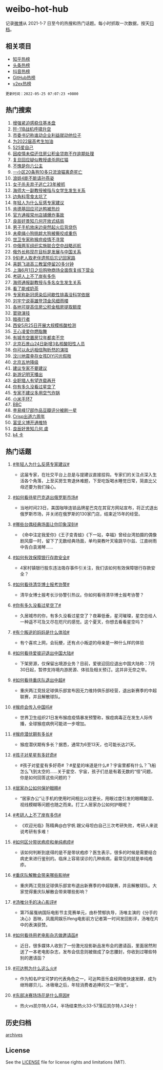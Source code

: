 # weibo-hot-hub

记录[微博](https://www.weibo.com)从 2021-1-7 日至今的热搜和热门话题。每小时抓取一次数据，按天[归档](archives)。

## 相关项目

- [知乎热榜](https://github.com/lonnyzhang423/zhihu-hot-hub)
- [头条热榜](https://github.com/lonnyzhang423/toutiao-hot-hub)
- [抖音热榜](https://github.com/lonnyzhang423/douyin-hot-hub)
- [GitHub热榜](https://github.com/lonnyzhang423/github-hot-hub)
- [v2ex热榜](https://github.com/lonnyzhang423/v2ex-hot-hub)


`更新时间：2022-05-25 07:07:23 +0800`

## 热门搜索

1. [增强紧迫感稳住基本盘](https://m.weibo.cn/search?containerid=100103type%3D1%26t%3D10%26q%3D%23%E5%A2%9E%E5%BC%BA%E7%B4%A7%E8%BF%AB%E6%84%9F%E7%A8%B3%E4%BD%8F%E5%9F%BA%E6%9C%AC%E7%9B%98%23&stream_entry_id=51&isnewpage=1&extparam=seat%3D1%26dgr%3D0%26pos%3D0%26c_type%3D51%26filter_type%3Drealtimehot%26cate%3D10103%26display_time%3D1653433641%26pre_seqid%3D16534336419389454452383&luicode=10000011&lfid=106003type%253D25%2526t%253D3%2526disable_hot%253D1%2526filter_type%253Drealtimehot)
1. [歼-11B战机呼啸升空](https://m.weibo.cn/search?containerid=100103type%3D1%26t%3D10%26q%3D%23%E6%AD%BC-11B%E6%88%98%E6%9C%BA%E5%91%BC%E5%95%B8%E5%8D%87%E7%A9%BA%23&stream_entry_id=31&isnewpage=1&extparam=seat%3D1%26dgr%3D0%26realpos%3D1%26c_type%3D31%26lcate%3D5001%26cate%3D0%26pos%3D0%26filter_type%3Drealtimehot%26flag%3D0%26display_time%3D1653433641%26pre_seqid%3D16534336419389454452383&luicode=10000011&lfid=106003type%253D25%2526t%253D3%2526disable_hot%253D1%2526filter_type%253Drealtimehot)
1. [市委书记称谁动企业利益就动他位子](https://m.weibo.cn/search?containerid=100103type%3D1%26t%3D10%26q%3D%23%E5%B8%82%E5%A7%94%E4%B9%A6%E8%AE%B0%E7%A7%B0%E8%B0%81%E5%8A%A8%E4%BC%81%E4%B8%9A%E5%88%A9%E7%9B%8A%E5%B0%B1%E5%8A%A8%E4%BB%96%E4%BD%8D%E5%AD%90%23&stream_entry_id=31&isnewpage=1&extparam=seat%3D1%26dgr%3D0%26realpos%3D2%26c_type%3D31%26lcate%3D5001%26cate%3D0%26pos%3D1%26filter_type%3Drealtimehot%26flag%3D0%26display_time%3D1653433641%26pre_seqid%3D16534336419389454452383&luicode=10000011&lfid=106003type%253D25%2526t%253D3%2526disable_hot%253D1%2526filter_type%253Drealtimehot)
1. [为2022届高考生加油](https://m.weibo.cn/search?containerid=100103type%3D1%26t%3D10%26q%3D%23%E4%B8%BA2022%E5%B1%8A%E9%AB%98%E8%80%83%E7%94%9F%E5%8A%A0%E6%B2%B9%23&stream_entry_id=31&isnewpage=1&extparam=seat%3D1%26dgr%3D0%26realpos%3D3%26c_type%3D31%26lcate%3D5001%26cate%3D0%26pos%3D2%26filter_type%3Drealtimehot%26flag%3D0%26display_time%3D1653433641%26pre_seqid%3D16534336419389454452383&luicode=10000011&lfid=106003type%253D25%2526t%253D3%2526disable_hot%253D1%2526filter_type%253Drealtimehot)
1. [525爱自己](https://m.weibo.cn/search?containerid=100103type%3D1%26t%3D10%26q%3D%23525%E7%88%B1%E8%87%AA%E5%B7%B1%23&stream_entry_id=31&isnewpage=1&extparam=seat%3D1%26adid%3D155344%26dgr%3D0%26c_type%3D31%26lcate%3D5001%26cate%3D0%26pos%3D3%26filter_type%3Drealtimehot%26topic_ad%3D1%26display_time%3D1653433641%26pre_seqid%3D16534336419389454452383&luicode=10000011&lfid=106003type%253D25%2526t%253D3%2526disable_hot%253D1%2526filter_type%253Drealtimehot)
1. [因疫情未偿还住房公积金贷款不作逾期处理](https://m.weibo.cn/search?containerid=100103type%3D1%26t%3D10%26q%3D%23%E5%9B%A0%E7%96%AB%E6%83%85%E6%9C%AA%E5%81%BF%E8%BF%98%E4%BD%8F%E6%88%BF%E5%85%AC%E7%A7%AF%E9%87%91%E8%B4%B7%E6%AC%BE%E4%B8%8D%E4%BD%9C%E9%80%BE%E6%9C%9F%E5%A4%84%E7%90%86%23&stream_entry_id=31&isnewpage=1&extparam=seat%3D1%26dgr%3D0%26realpos%3D4%26c_type%3D31%26lcate%3D5001%26cate%3D0%26pos%3D4%26filter_type%3Drealtimehot%26flag%3D0%26display_time%3D1653433641%26pre_seqid%3D16534336419389454452383&luicode=10000011&lfid=106003type%253D25%2526t%253D3%2526disable_hot%253D1%2526filter_type%253Drealtimehot)
1. [复旦回应疑似教授虐杀网红猫](https://m.weibo.cn/search?containerid=100103type%3D1%26t%3D10%26q%3D%23%E5%A4%8D%E6%97%A6%E5%9B%9E%E5%BA%94%E7%96%91%E4%BC%BC%E6%95%99%E6%8E%88%E8%99%90%E6%9D%80%E7%BD%91%E7%BA%A2%E7%8C%AB%23&stream_entry_id=31&isnewpage=1&extparam=seat%3D1%26dgr%3D0%26realpos%3D5%26c_type%3D31%26lcate%3D5001%26cate%3D0%26pos%3D5%26filter_type%3Drealtimehot%26flag%3D0%26display_time%3D1653433641%26pre_seqid%3D16534336419389454452383&luicode=10000011&lfid=106003type%253D25%2526t%253D3%2526disable_hot%253D1%2526filter_type%253Drealtimehot)
1. [不愧是你六公主](https://m.weibo.cn/search?containerid=100103type%3D1%26t%3D10%26q%3D%23%E4%B8%8D%E6%84%A7%E6%98%AF%E4%BD%A0%E5%85%AD%E5%85%AC%E4%B8%BB%23&stream_entry_id=31&isnewpage=1&extparam=seat%3D1%26dgr%3D0%26realpos%3D6%26c_type%3D31%26lcate%3D5001%26cate%3D0%26pos%3D6%26filter_type%3Drealtimehot%26flag%3D0%26display_time%3D1653433641%26pre_seqid%3D16534336419389454452383&luicode=10000011&lfid=106003type%253D25%2526t%253D3%2526disable_hot%253D1%2526filter_type%253Drealtimehot)
1. [一小区20条狗10多只流浪猫离奇死亡](https://m.weibo.cn/search?containerid=100103type%3D1%26t%3D10%26q%3D%23%E4%B8%80%E5%B0%8F%E5%8C%BA20%E6%9D%A1%E7%8B%9710%E5%A4%9A%E5%8F%AA%E6%B5%81%E6%B5%AA%E7%8C%AB%E7%A6%BB%E5%A5%87%E6%AD%BB%E4%BA%A1%23&stream_entry_id=31&isnewpage=1&extparam=seat%3D1%26dgr%3D0%26realpos%3D7%26c_type%3D31%26lcate%3D5001%26cate%3D0%26pos%3D7%26filter_type%3Drealtimehot%26flag%3D0%26display_time%3D1653433641%26pre_seqid%3D16534336419389454452383&luicode=10000011&lfid=106003type%253D25%2526t%253D3%2526disable_hot%253D1%2526filter_type%253Drealtimehot)
1. [浪姐4能不能请孙燕姿](https://m.weibo.cn/search?containerid=100103type%3D1%26t%3D10%26q%3D%23%E6%B5%AA%E5%A7%904%E8%83%BD%E4%B8%8D%E8%83%BD%E8%AF%B7%E5%AD%99%E7%87%95%E5%A7%BF%23&stream_entry_id=31&isnewpage=1&extparam=seat%3D1%26dgr%3D0%26realpos%3D8%26c_type%3D31%26lcate%3D5001%26cate%3D0%26pos%3D8%26filter_type%3Drealtimehot%26flag%3D0%26display_time%3D1653433641%26pre_seqid%3D16534336419389454452383&luicode=10000011&lfid=106003type%253D25%2526t%253D3%2526disable_hot%253D1%2526filter_type%253Drealtimehot)
1. [女子杀夫弃子逃亡23年被抓](https://m.weibo.cn/search?containerid=100103type%3D1%26t%3D10%26q%3D%23%E5%A5%B3%E5%AD%90%E6%9D%80%E5%A4%AB%E5%BC%83%E5%AD%90%E9%80%83%E4%BA%A123%E5%B9%B4%E8%A2%AB%E6%8A%93%23&stream_entry_id=31&isnewpage=1&extparam=seat%3D1%26dgr%3D0%26realpos%3D9%26c_type%3D31%26lcate%3D5001%26cate%3D0%26pos%3D9%26filter_type%3Drealtimehot%26flag%3D0%26display_time%3D1653433641%26pre_seqid%3D16534336419389454452383&luicode=10000011&lfid=106003type%253D25%2526t%253D3%2526disable_hot%253D1%2526filter_type%253Drealtimehot)
1. [海师大一副教授被指与女学生发生关系](https://m.weibo.cn/search?containerid=100103type%3D1%26t%3D10%26q%3D%23%E6%B5%B7%E5%B8%88%E5%A4%A7%E4%B8%80%E5%89%AF%E6%95%99%E6%8E%88%E8%A2%AB%E6%8C%87%E4%B8%8E%E5%A5%B3%E5%AD%A6%E7%94%9F%E5%8F%91%E7%94%9F%E5%85%B3%E7%B3%BB%23&stream_entry_id=31&isnewpage=1&extparam=seat%3D1%26dgr%3D0%26realpos%3D10%26c_type%3D31%26lcate%3D5001%26cate%3D0%26pos%3D10%26filter_type%3Drealtimehot%26flag%3D0%26display_time%3D1653433641%26pre_seqid%3D16534336419389454452383&luicode=10000011&lfid=106003type%253D25%2526t%253D3%2526disable_hot%253D1%2526filter_type%253Drealtimehot)
1. [边角料零食太坑了](https://m.weibo.cn/search?containerid=100103type%3D1%26t%3D10%26q%3D%23%E8%BE%B9%E8%A7%92%E6%96%99%E9%9B%B6%E9%A3%9F%E5%A4%AA%E5%9D%91%E4%BA%86%23&stream_entry_id=31&isnewpage=1&extparam=seat%3D1%26dgr%3D0%26realpos%3D11%26c_type%3D31%26lcate%3D5001%26cate%3D0%26pos%3D11%26filter_type%3Drealtimehot%26flag%3D0%26display_time%3D1653433641%26pre_seqid%3D16534336419389454452383&luicode=10000011&lfid=106003type%253D25%2526t%253D3%2526disable_hot%253D1%2526filter_type%253Drealtimehot)
1. [年轻人为什么反感专家建议](https://m.weibo.cn/search?containerid=100103type%3D1%26t%3D10%26q%3D%23%E5%B9%B4%E8%BD%BB%E4%BA%BA%E4%B8%BA%E4%BB%80%E4%B9%88%E5%8F%8D%E6%84%9F%E4%B8%93%E5%AE%B6%E5%BB%BA%E8%AE%AE%23&stream_entry_id=31&isnewpage=1&extparam=seat%3D1%26dgr%3D0%26realpos%3D12%26c_type%3D31%26lcate%3D5001%26cate%3D0%26pos%3D12%26filter_type%3Drealtimehot%26flag%3D0%26display_time%3D1653433641%26pre_seqid%3D16534336419389454452383&luicode=10000011&lfid=106003type%253D25%2526t%253D3%2526disable_hot%253D1%2526filter_type%253Drealtimehot)
1. [肯德基回应可达鸭被热炒](https://m.weibo.cn/search?containerid=100103type%3D1%26t%3D10%26q%3D%23%E8%82%AF%E5%BE%B7%E5%9F%BA%E5%9B%9E%E5%BA%94%E5%8F%AF%E8%BE%BE%E9%B8%AD%E8%A2%AB%E7%83%AD%E7%82%92%23&stream_entry_id=31&isnewpage=1&extparam=seat%3D1%26dgr%3D0%26realpos%3D13%26c_type%3D31%26lcate%3D5001%26cate%3D0%26pos%3D13%26filter_type%3Drealtimehot%26flag%3D0%26display_time%3D1653433641%26pre_seqid%3D16534336419389454452383&luicode=10000011&lfid=106003type%253D25%2526t%253D3%2526disable_hot%253D1%2526filter_type%253Drealtimehot)
1. [官方通报常州店铺爆炸事故](https://m.weibo.cn/search?containerid=100103type%3D1%26t%3D10%26q%3D%23%E5%AE%98%E6%96%B9%E9%80%9A%E6%8A%A5%E5%B8%B8%E5%B7%9E%E5%BA%97%E9%93%BA%E7%88%86%E7%82%B8%E4%BA%8B%E6%95%85%23&stream_entry_id=31&isnewpage=1&extparam=seat%3D1%26dgr%3D0%26realpos%3D14%26c_type%3D31%26lcate%3D5001%26cate%3D0%26pos%3D14%26filter_type%3Drealtimehot%26flag%3D0%26display_time%3D1653433641%26pre_seqid%3D16534336419389454452383&luicode=10000011&lfid=106003type%253D25%2526t%253D3%2526disable_hot%253D1%2526filter_type%253Drealtimehot)
1. [良辰好景知几何开放式结局](https://m.weibo.cn/search?containerid=100103type%3D1%26t%3D10%26q%3D%23%E8%89%AF%E8%BE%B0%E5%A5%BD%E6%99%AF%E7%9F%A5%E5%87%A0%E4%BD%95%E5%BC%80%E6%94%BE%E5%BC%8F%E7%BB%93%E5%B1%80%23&stream_entry_id=31&isnewpage=1&extparam=seat%3D1%26dgr%3D0%26realpos%3D15%26c_type%3D31%26lcate%3D5001%26cate%3D0%26pos%3D15%26filter_type%3Drealtimehot%26flag%3D0%26display_time%3D1653433641%26pre_seqid%3D16534336419389454452383&luicode=10000011&lfid=106003type%253D25%2526t%253D3%2526disable_hot%253D1%2526filter_type%253Drealtimehot)
1. [男子手机放床边突然起火后背烧伤](https://m.weibo.cn/search?containerid=100103type%3D1%26t%3D10%26q%3D%23%E7%94%B7%E5%AD%90%E6%89%8B%E6%9C%BA%E6%94%BE%E5%BA%8A%E8%BE%B9%E7%AA%81%E7%84%B6%E8%B5%B7%E7%81%AB%E5%90%8E%E8%83%8C%E7%83%A7%E4%BC%A4%23&stream_entry_id=31&isnewpage=1&extparam=seat%3D1%26dgr%3D0%26realpos%3D16%26c_type%3D31%26lcate%3D5001%26cate%3D0%26pos%3D16%26filter_type%3Drealtimehot%26flag%3D0%26display_time%3D1653433641%26pre_seqid%3D16534336419389454452383&luicode=10000011&lfid=106003type%253D25%2526t%253D3%2526disable_hot%253D1%2526filter_type%253Drealtimehot)
1. [未牵绳小狗挑衅大狗被撕咬成重伤](https://m.weibo.cn/search?containerid=100103type%3D1%26t%3D10%26q%3D%23%E6%9C%AA%E7%89%B5%E7%BB%B3%E5%B0%8F%E7%8B%97%E6%8C%91%E8%A1%85%E5%A4%A7%E7%8B%97%E8%A2%AB%E6%92%95%E5%92%AC%E6%88%90%E9%87%8D%E4%BC%A4%23&stream_entry_id=31&isnewpage=1&extparam=seat%3D1%26dgr%3D0%26realpos%3D17%26c_type%3D31%26lcate%3D5001%26cate%3D0%26pos%3D17%26filter_type%3Drealtimehot%26flag%3D0%26display_time%3D1653433641%26pre_seqid%3D16534336419389454452383&luicode=10000011&lfid=106003type%253D25%2526t%253D3%2526disable_hot%253D1%2526filter_type%253Drealtimehot)
1. [世卫专家称猴痘疫情不寻常](https://m.weibo.cn/search?containerid=100103type%3D1%26t%3D10%26q%3D%23%E4%B8%96%E5%8D%AB%E4%B8%93%E5%AE%B6%E7%A7%B0%E7%8C%B4%E7%97%98%E7%96%AB%E6%83%85%E4%B8%8D%E5%AF%BB%E5%B8%B8%23&stream_entry_id=31&isnewpage=1&extparam=seat%3D1%26dgr%3D0%26realpos%3D18%26c_type%3D31%26lcate%3D5001%26cate%3D0%26pos%3D18%26filter_type%3Drealtimehot%26flag%3D0%26display_time%3D1653433641%26pre_seqid%3D16534336419389454452383&luicode=10000011&lfid=106003type%253D25%2526t%253D3%2526disable_hot%253D1%2526filter_type%253Drealtimehot)
1. [中俄两军组织实施联合空中战略巡航](https://m.weibo.cn/search?containerid=100103type%3D1%26t%3D10%26q%3D%23%E4%B8%AD%E4%BF%84%E4%B8%A4%E5%86%9B%E7%BB%84%E7%BB%87%E5%AE%9E%E6%96%BD%E8%81%94%E5%90%88%E7%A9%BA%E4%B8%AD%E6%88%98%E7%95%A5%E5%B7%A1%E8%88%AA%23&stream_entry_id=31&isnewpage=1&extparam=seat%3D1%26dgr%3D0%26realpos%3D19%26c_type%3D31%26lcate%3D5001%26cate%3D0%26pos%3D19%26filter_type%3Drealtimehot%26flag%3D0%26display_time%3D1653433641%26pre_seqid%3D16534336419389454452383&luicode=10000011&lfid=106003type%253D25%2526t%253D3%2526disable_hot%253D1%2526filter_type%253Drealtimehot)
1. [俄外长称现在目标是发展与中国关系](https://m.weibo.cn/search?containerid=100103type%3D1%26t%3D10%26q%3D%23%E4%BF%84%E5%A4%96%E9%95%BF%E7%A7%B0%E7%8E%B0%E5%9C%A8%E7%9B%AE%E6%A0%87%E6%98%AF%E5%8F%91%E5%B1%95%E4%B8%8E%E4%B8%AD%E5%9B%BD%E5%85%B3%E7%B3%BB%23&stream_entry_id=31&isnewpage=1&extparam=seat%3D1%26dgr%3D0%26realpos%3D20%26c_type%3D31%26lcate%3D5001%26cate%3D0%26pos%3D20%26filter_type%3Drealtimehot%26flag%3D0%26display_time%3D1653433641%26pre_seqid%3D16534336419389454452383&luicode=10000011&lfid=106003type%253D25%2526t%253D3%2526disable_hot%253D1%2526filter_type%253Drealtimehot)
1. [9旬老人取老伴遗照后忘记回家路](https://m.weibo.cn/search?containerid=100103type%3D1%26t%3D10%26q%3D%239%E6%97%AC%E8%80%81%E4%BA%BA%E5%8F%96%E8%80%81%E4%BC%B4%E9%81%97%E7%85%A7%E5%90%8E%E5%BF%98%E8%AE%B0%E5%9B%9E%E5%AE%B6%E8%B7%AF%23&stream_entry_id=31&isnewpage=1&extparam=seat%3D1%26dgr%3D0%26realpos%3D21%26c_type%3D31%26lcate%3D5001%26cate%3D0%26pos%3D21%26filter_type%3Drealtimehot%26flag%3D0%26display_time%3D1653433641%26pre_seqid%3D16534336419389454452383&luicode=10000011&lfid=106003type%253D25%2526t%253D3%2526disable_hot%253D1%2526filter_type%253Drealtimehot)
1. [喜鹊飞进高三教室停留20多分钟](https://m.weibo.cn/search?containerid=100103type%3D1%26t%3D10%26q%3D%23%E5%96%9C%E9%B9%8A%E9%A3%9E%E8%BF%9B%E9%AB%98%E4%B8%89%E6%95%99%E5%AE%A4%E5%81%9C%E7%95%9920%E5%A4%9A%E5%88%86%E9%92%9F%23&stream_entry_id=31&isnewpage=1&extparam=seat%3D1%26dgr%3D0%26realpos%3D22%26c_type%3D31%26lcate%3D5001%26cate%3D0%26pos%3D22%26filter_type%3Drealtimehot%26flag%3D0%26display_time%3D1653433641%26pre_seqid%3D16534336419389454452383&luicode=10000011&lfid=106003type%253D25%2526t%253D3%2526disable_hot%253D1%2526filter_type%253Drealtimehot)
1. [上海6月1日之后购物商场全面恢复线下营业](https://m.weibo.cn/search?containerid=100103type%3D1%26t%3D10%26q%3D%23%E4%B8%8A%E6%B5%B76%E6%9C%881%E6%97%A5%E4%B9%8B%E5%90%8E%E8%B4%AD%E7%89%A9%E5%95%86%E5%9C%BA%E5%85%A8%E9%9D%A2%E6%81%A2%E5%A4%8D%E7%BA%BF%E4%B8%8B%E8%90%A5%E4%B8%9A%23&stream_entry_id=31&isnewpage=1&extparam=seat%3D1%26dgr%3D0%26realpos%3D23%26c_type%3D31%26lcate%3D5001%26cate%3D0%26pos%3D23%26filter_type%3Drealtimehot%26flag%3D0%26display_time%3D1653433641%26pre_seqid%3D16534336419389454452383&luicode=10000011&lfid=106003type%253D25%2526t%253D3%2526disable_hot%253D1%2526filter_type%253Drealtimehot)
1. [考研人上不了岸有多伤](https://m.weibo.cn/search?containerid=100103type%3D1%26t%3D10%26q%3D%23%E8%80%83%E7%A0%94%E4%BA%BA%E4%B8%8A%E4%B8%8D%E4%BA%86%E5%B2%B8%E6%9C%89%E5%A4%9A%E4%BC%A4%23&stream_entry_id=31&isnewpage=1&extparam=seat%3D1%26dgr%3D0%26realpos%3D24%26c_type%3D31%26lcate%3D5001%26cate%3D0%26pos%3D24%26filter_type%3Drealtimehot%26flag%3D0%26display_time%3D1653433641%26pre_seqid%3D16534336419389454452383&luicode=10000011&lfid=106003type%253D25%2526t%253D3%2526disable_hot%253D1%2526filter_type%253Drealtimehot)
1. [海师通报副教授与多名女生发生关系](https://m.weibo.cn/search?containerid=100103type%3D1%26t%3D10%26q%3D%23%E6%B5%B7%E5%B8%88%E9%80%9A%E6%8A%A5%E5%89%AF%E6%95%99%E6%8E%88%E4%B8%8E%E5%A4%9A%E5%90%8D%E5%A5%B3%E7%94%9F%E5%8F%91%E7%94%9F%E5%85%B3%E7%B3%BB%23&stream_entry_id=31&isnewpage=1&extparam=seat%3D1%26dgr%3D0%26realpos%3D25%26c_type%3D31%26lcate%3D5001%26cate%3D0%26pos%3D25%26filter_type%3Drealtimehot%26flag%3D0%26display_time%3D1653433641%26pre_seqid%3D16534336419389454452383&luicode=10000011&lfid=106003type%253D25%2526t%253D3%2526disable_hot%253D1%2526filter_type%253Drealtimehot)
1. [看了能戒奶茶](https://m.weibo.cn/search?containerid=100103type%3D1%26t%3D10%26q%3D%23%E7%9C%8B%E4%BA%86%E8%83%BD%E6%88%92%E5%A5%B6%E8%8C%B6%23&stream_entry_id=31&isnewpage=1&extparam=seat%3D1%26dgr%3D0%26realpos%3D26%26c_type%3D31%26lcate%3D5001%26cate%3D0%26pos%3D26%26filter_type%3Drealtimehot%26flag%3D0%26display_time%3D1653433641%26pre_seqid%3D16534336419389454452383&luicode=10000011&lfid=106003type%253D25%2526t%253D3%2526disable_hot%253D1%2526filter_type%253Drealtimehot)
1. [专家称新冠感染后间歇性排毒没科学依据](https://m.weibo.cn/search?containerid=100103type%3D1%26t%3D10%26q%3D%23%E4%B8%93%E5%AE%B6%E7%A7%B0%E6%96%B0%E5%86%A0%E6%84%9F%E6%9F%93%E5%90%8E%E9%97%B4%E6%AD%87%E6%80%A7%E6%8E%92%E6%AF%92%E6%B2%A1%E7%A7%91%E5%AD%A6%E4%BE%9D%E6%8D%AE%23&stream_entry_id=31&isnewpage=1&extparam=seat%3D1%26dgr%3D0%26realpos%3D27%26c_type%3D31%26lcate%3D5001%26cate%3D0%26pos%3D27%26filter_type%3Drealtimehot%26flag%3D0%26display_time%3D1653433641%26pre_seqid%3D16534336419389454452383&luicode=10000011&lfid=106003type%253D25%2526t%253D3%2526disable_hot%253D1%2526filter_type%253Drealtimehot)
1. [刘宇宁说英雄登顶金风细雨楼](https://m.weibo.cn/search?containerid=100103type%3D1%26t%3D10%26q%3D%23%E5%88%98%E5%AE%87%E5%AE%81%E8%AF%B4%E8%8B%B1%E9%9B%84%E7%99%BB%E9%A1%B6%E9%87%91%E9%A3%8E%E7%BB%86%E9%9B%A8%E6%A5%BC%23&stream_entry_id=31&isnewpage=1&extparam=seat%3D1%26dgr%3D0%26realpos%3D28%26c_type%3D31%26lcate%3D5001%26cate%3D0%26pos%3D28%26filter_type%3Drealtimehot%26flag%3D0%26display_time%3D1653433641%26pre_seqid%3D16534336419389454452383&luicode=10000011&lfid=106003type%253D25%2526t%253D3%2526disable_hot%253D1%2526filter_type%253Drealtimehot)
1. [各地可提高住房公积金租房提取额度](https://m.weibo.cn/search?containerid=100103type%3D1%26t%3D10%26q%3D%23%E5%90%84%E5%9C%B0%E5%8F%AF%E6%8F%90%E9%AB%98%E4%BD%8F%E6%88%BF%E5%85%AC%E7%A7%AF%E9%87%91%E7%A7%9F%E6%88%BF%E6%8F%90%E5%8F%96%E9%A2%9D%E5%BA%A6%23&stream_entry_id=31&isnewpage=1&extparam=seat%3D1%26dgr%3D0%26realpos%3D29%26c_type%3D31%26lcate%3D5001%26cate%3D0%26pos%3D29%26filter_type%3Drealtimehot%26flag%3D0%26display_time%3D1653433641%26pre_seqid%3D16534336419389454452383&luicode=10000011&lfid=106003type%253D25%2526t%253D3%2526disable_hot%253D1%2526filter_type%253Drealtimehot)
1. [窦骁演技](https://m.weibo.cn/search?containerid=100103type%3D1%26t%3D10%26q%3D%23%E7%AA%A6%E9%AA%81%E6%BC%94%E6%8A%80%23&stream_entry_id=31&isnewpage=1&extparam=seat%3D1%26dgr%3D0%26realpos%3D30%26c_type%3D31%26lcate%3D5001%26cate%3D0%26pos%3D30%26filter_type%3Drealtimehot%26flag%3D0%26display_time%3D1653433641%26pre_seqid%3D16534336419389454452383&luicode=10000011&lfid=106003type%253D25%2526t%253D3%2526disable_hot%253D1%2526filter_type%253Drealtimehot)
1. [暗夜行者](http://m.weibo.cn/c/wbox?&id=j84w2uenjc&roomid=8323&q=%23%E6%9A%97%E5%A4%9C%E8%A1%8C%E8%80%85%23&extparam=seat%3D1%26dgr%3D0%26realpos%3D31%26c_type%3D31%26lcate%3D5001%26cate%3D0%26pos%3D31%26filter_type%3Drealtimehot%26flag%3D0%26display_time%3D1653433641%26pre_seqid%3D16534336419389454452383&luicode=10000011&lfid=106003type%253D25%2526t%253D3%2526disable_hot%253D1%2526filter_type%253Drealtimehot)
1. [西安5月25日开展大规模核酸检测](https://m.weibo.cn/search?containerid=100103type%3D1%26t%3D10%26q%3D%23%E8%A5%BF%E5%AE%895%E6%9C%8825%E6%97%A5%E5%BC%80%E5%B1%95%E5%A4%A7%E8%A7%84%E6%A8%A1%E6%A0%B8%E9%85%B8%E6%A3%80%E6%B5%8B%23&stream_entry_id=31&isnewpage=1&extparam=seat%3D1%26dgr%3D0%26realpos%3D32%26c_type%3D31%26lcate%3D5001%26cate%3D0%26pos%3D32%26filter_type%3Drealtimehot%26flag%3D0%26display_time%3D1653433641%26pre_seqid%3D16534336419389454452383&luicode=10000011&lfid=106003type%253D25%2526t%253D3%2526disable_hot%253D1%2526filter_type%253Drealtimehot)
1. [王心凌爱你燃脂舞](https://m.weibo.cn/search?containerid=100103type%3D1%26t%3D10%26q%3D%23%E7%8E%8B%E5%BF%83%E5%87%8C%E7%88%B1%E4%BD%A0%E7%87%83%E8%84%82%E8%88%9E%23&stream_entry_id=31&isnewpage=1&extparam=seat%3D1%26dgr%3D0%26realpos%3D33%26c_type%3D31%26lcate%3D5001%26cate%3D0%26pos%3D33%26filter_type%3Drealtimehot%26flag%3D0%26display_time%3D1653433641%26pre_seqid%3D16534336419389454452383&luicode=10000011&lfid=106003type%253D25%2526t%253D3%2526disable_hot%253D1%2526filter_type%253Drealtimehot)
1. [有城市空置房12年都卖不完](https://m.weibo.cn/search?containerid=100103type%3D1%26t%3D10%26q%3D%23%E6%9C%89%E5%9F%8E%E5%B8%82%E7%A9%BA%E7%BD%AE%E6%88%BF12%E5%B9%B4%E9%83%BD%E5%8D%96%E4%B8%8D%E5%AE%8C%23&stream_entry_id=31&isnewpage=1&extparam=seat%3D1%26dgr%3D0%26realpos%3D34%26c_type%3D31%26lcate%3D5001%26cate%3D0%26pos%3D34%26filter_type%3Drealtimehot%26flag%3D0%26display_time%3D1653433641%26pre_seqid%3D16534336419389454452383&luicode=10000011&lfid=106003type%253D25%2526t%253D3%2526disable_hot%253D1%2526filter_type%253Drealtimehot)
1. [北京石景山24日新增3名核酸阳性人员](https://m.weibo.cn/search?containerid=100103type%3D1%26t%3D10%26q%3D%23%E5%8C%97%E4%BA%AC%E7%9F%B3%E6%99%AF%E5%B1%B124%E6%97%A5%E6%96%B0%E5%A2%9E3%E5%90%8D%E6%A0%B8%E9%85%B8%E9%98%B3%E6%80%A7%E4%BA%BA%E5%91%98%23&stream_entry_id=31&isnewpage=1&extparam=seat%3D1%26dgr%3D0%26realpos%3D35%26c_type%3D31%26lcate%3D5001%26cate%3D0%26pos%3D35%26filter_type%3Drealtimehot%26flag%3D0%26display_time%3D1653433641%26pre_seqid%3D16534336419389454452383&luicode=10000011&lfid=106003type%253D25%2526t%253D3%2526disable_hot%253D1%2526filter_type%253Drealtimehot)
1. [你可以永远相信陶昕然的演技](https://m.weibo.cn/search?containerid=100103type%3D1%26t%3D10%26q%3D%23%E4%BD%A0%E5%8F%AF%E4%BB%A5%E6%B0%B8%E8%BF%9C%E7%9B%B8%E4%BF%A1%E9%99%B6%E6%98%95%E7%84%B6%E7%9A%84%E6%BC%94%E6%8A%80%23&stream_entry_id=31&isnewpage=1&extparam=seat%3D1%26dgr%3D0%26realpos%3D36%26c_type%3D31%26lcate%3D5001%26cate%3D0%26pos%3D36%26filter_type%3Drealtimehot%26flag%3D1%26display_time%3D1653433641%26pre_seqid%3D16534336419389454452383&luicode=10000011&lfid=106003type%253D25%2526t%253D3%2526disable_hot%253D1%2526filter_type%253Drealtimehot)
1. [汶川地震幸存女孩DIY闪光假肢](https://m.weibo.cn/search?containerid=100103type%3D1%26t%3D10%26q%3D%23%E6%B1%B6%E5%B7%9D%E5%9C%B0%E9%9C%87%E5%B9%B8%E5%AD%98%E5%A5%B3%E5%AD%A9DIY%E9%97%AA%E5%85%89%E5%81%87%E8%82%A2%23&stream_entry_id=31&isnewpage=1&extparam=seat%3D1%26dgr%3D0%26realpos%3D37%26c_type%3D31%26lcate%3D5001%26cate%3D0%26pos%3D37%26filter_type%3Drealtimehot%26flag%3D0%26display_time%3D1653433641%26pre_seqid%3D16534336419389454452383&luicode=10000011&lfid=106003type%253D25%2526t%253D3%2526disable_hot%253D1%2526filter_type%253Drealtimehot)
1. [北京五地降级](https://m.weibo.cn/search?containerid=100103type%3D1%26t%3D10%26q%3D%23%E5%8C%97%E4%BA%AC%E4%BA%94%E5%9C%B0%E9%99%8D%E7%BA%A7%23&stream_entry_id=31&isnewpage=1&extparam=seat%3D1%26dgr%3D0%26realpos%3D38%26c_type%3D31%26lcate%3D5001%26cate%3D0%26pos%3D38%26filter_type%3Drealtimehot%26flag%3D0%26display_time%3D1653433641%26pre_seqid%3D16534336419389454452383&luicode=10000011&lfid=106003type%253D25%2526t%253D3%2526disable_hot%253D1%2526filter_type%253Drealtimehot)
1. [建议专家不要建议](https://m.weibo.cn/search?containerid=100103type%3D1%26t%3D10%26q%3D%23%E5%BB%BA%E8%AE%AE%E4%B8%93%E5%AE%B6%E4%B8%8D%E8%A6%81%E5%BB%BA%E8%AE%AE%23&stream_entry_id=31&isnewpage=1&extparam=seat%3D1%26dgr%3D0%26realpos%3D39%26c_type%3D31%26lcate%3D5001%26cate%3D0%26pos%3D39%26filter_type%3Drealtimehot%26flag%3D0%26display_time%3D1653433641%26pre_seqid%3D16534336419389454452383&luicode=10000011&lfid=106003type%253D25%2526t%253D3%2526disable_hot%253D1%2526filter_type%253Drealtimehot)
1. [新游记明天播出](https://m.weibo.cn/search?containerid=100103type%3D1%26t%3D10%26q%3D%23%E6%96%B0%E6%B8%B8%E8%AE%B0%E6%98%8E%E5%A4%A9%E6%92%AD%E5%87%BA%23&stream_entry_id=31&isnewpage=1&extparam=seat%3D1%26dgr%3D0%26realpos%3D40%26c_type%3D31%26lcate%3D5001%26cate%3D0%26pos%3D40%26filter_type%3Drealtimehot%26flag%3D0%26display_time%3D1653433641%26pre_seqid%3D16534336419389454452383&luicode=10000011&lfid=106003type%253D25%2526t%253D3%2526disable_hot%253D1%2526filter_type%253Drealtimehot)
1. [全职猎人有望连载再开](https://m.weibo.cn/search?containerid=100103type%3D1%26t%3D10%26q%3D%23%E5%85%A8%E8%81%8C%E7%8C%8E%E4%BA%BA%E6%9C%89%E6%9C%9B%E8%BF%9E%E8%BD%BD%E5%86%8D%E5%BC%80%23&stream_entry_id=31&isnewpage=1&extparam=seat%3D1%26dgr%3D0%26realpos%3D41%26c_type%3D31%26lcate%3D5001%26cate%3D0%26pos%3D41%26filter_type%3Drealtimehot%26flag%3D0%26display_time%3D1653433641%26pre_seqid%3D16534336419389454452383&luicode=10000011&lfid=106003type%253D25%2526t%253D3%2526disable_hot%253D1%2526filter_type%253Drealtimehot)
1. [你有多久没看过星空了](https://m.weibo.cn/search?containerid=100103type%3D1%26t%3D10%26q%3D%23%E4%BD%A0%E6%9C%89%E5%A4%9A%E4%B9%85%E6%B2%A1%E7%9C%8B%E8%BF%87%E6%98%9F%E7%A9%BA%E4%BA%86%23&stream_entry_id=31&isnewpage=1&extparam=seat%3D1%26dgr%3D0%26realpos%3D42%26c_type%3D31%26lcate%3D5001%26cate%3D0%26pos%3D42%26filter_type%3Drealtimehot%26flag%3D0%26display_time%3D1653433641%26pre_seqid%3D16534336419389454452383&luicode=10000011&lfid=106003type%253D25%2526t%253D3%2526disable_hot%253D1%2526filter_type%253Drealtimehot)
1. [专家不建议多用空气炸锅](https://m.weibo.cn/search?containerid=100103type%3D1%26t%3D10%26q%3D%23%E4%B8%93%E5%AE%B6%E4%B8%8D%E5%BB%BA%E8%AE%AE%E5%A4%9A%E7%94%A8%E7%A9%BA%E6%B0%94%E7%82%B8%E9%94%85%23&stream_entry_id=31&isnewpage=1&extparam=seat%3D1%26dgr%3D0%26realpos%3D43%26c_type%3D31%26lcate%3D5001%26cate%3D0%26pos%3D43%26filter_type%3Drealtimehot%26flag%3D0%26display_time%3D1653433641%26pre_seqid%3D16534336419389454452383&luicode=10000011&lfid=106003type%253D25%2526t%253D3%2526disable_hot%253D1%2526filter_type%253Drealtimehot)
1. [小米手环7](https://m.weibo.cn/search?containerid=100103type%3D1%26t%3D10%26q%3D%E5%B0%8F%E7%B1%B3%E6%89%8B%E7%8E%AF7&stream_entry_id=31&isnewpage=1&extparam=seat%3D1%26dgr%3D0%26realpos%3D44%26c_type%3D31%26lcate%3D5001%26cate%3D0%26pos%3D44%26filter_type%3Drealtimehot%26flag%3D0%26display_time%3D1653433641%26pre_seqid%3D16534336419389454452383&luicode=10000011&lfid=106003type%253D25%2526t%253D3%2526disable_hot%253D1%2526filter_type%253Drealtimehot)
1. [BBC](https://m.weibo.cn/search?containerid=100103type%3D1%26t%3D10%26q%3DBBC&stream_entry_id=31&isnewpage=1&extparam=seat%3D1%26dgr%3D0%26realpos%3D45%26c_type%3D31%26lcate%3D5001%26cate%3D0%26pos%3D45%26filter_type%3Drealtimehot%26flag%3D0%26display_time%3D1653433641%26pre_seqid%3D16534336419389454452383&luicode=10000011&lfid=106003type%253D25%2526t%253D3%2526disable_hot%253D1%2526filter_type%253Drealtimehot)
1. [李易峰17部作品豆瓣评分被刷一星](https://m.weibo.cn/search?containerid=100103type%3D1%26t%3D10%26q%3D%23%E6%9D%8E%E6%98%93%E5%B3%B017%E9%83%A8%E4%BD%9C%E5%93%81%E8%B1%86%E7%93%A3%E8%AF%84%E5%88%86%E8%A2%AB%E5%88%B7%E4%B8%80%E6%98%9F%23&stream_entry_id=31&isnewpage=1&extparam=seat%3D1%26dgr%3D0%26realpos%3D46%26c_type%3D31%26lcate%3D5001%26cate%3D0%26pos%3D46%26filter_type%3Drealtimehot%26flag%3D0%26display_time%3D1653433641%26pre_seqid%3D16534336419389454452383&luicode=10000011&lfid=106003type%253D25%2526t%253D3%2526disable_hot%253D1%2526filter_type%253Drealtimehot)
1. [Crisp出道六周年](https://m.weibo.cn/search?containerid=100103type%3D1%26t%3D10%26q%3D%23Crisp%E5%87%BA%E9%81%93%E5%85%AD%E5%91%A8%E5%B9%B4%23&stream_entry_id=31&isnewpage=1&extparam=seat%3D1%26dgr%3D0%26realpos%3D47%26c_type%3D31%26lcate%3D5001%26cate%3D0%26pos%3D47%26filter_type%3Drealtimehot%26flag%3D0%26display_time%3D1653433641%26pre_seqid%3D16534336419389454452383&luicode=10000011&lfid=106003type%253D25%2526t%253D3%2526disable_hot%253D1%2526filter_type%253Drealtimehot)
1. [富坚义博开通推特](https://m.weibo.cn/search?containerid=100103type%3D1%26t%3D10%26q%3D%23%E5%AF%8C%E5%9D%9A%E4%B9%89%E5%8D%9A%E5%BC%80%E9%80%9A%E6%8E%A8%E7%89%B9%23&stream_entry_id=31&isnewpage=1&extparam=seat%3D1%26dgr%3D0%26realpos%3D48%26c_type%3D31%26lcate%3D5001%26cate%3D0%26pos%3D48%26filter_type%3Drealtimehot%26flag%3D0%26display_time%3D1653433641%26pre_seqid%3D16534336419389454452383&luicode=10000011&lfid=106003type%253D25%2526t%253D3%2526disable_hot%253D1%2526filter_type%253Drealtimehot)
1. [良辰好景知几何 虐](https://m.weibo.cn/search?containerid=100103type%3D1%26t%3D10%26q%3D%E8%89%AF%E8%BE%B0%E5%A5%BD%E6%99%AF%E7%9F%A5%E5%87%A0%E4%BD%95+%E8%99%90&stream_entry_id=31&isnewpage=1&extparam=seat%3D1%26dgr%3D0%26realpos%3D49%26c_type%3D31%26lcate%3D5001%26cate%3D0%26pos%3D49%26filter_type%3Drealtimehot%26flag%3D0%26display_time%3D1653433641%26pre_seqid%3D16534336419389454452383&luicode=10000011&lfid=106003type%253D25%2526t%253D3%2526disable_hot%253D1%2526filter_type%253Drealtimehot)
1. [k4 卡](https://m.weibo.cn/search?containerid=100103type%3D1%26t%3D10%26q%3Dk4+%E5%8D%A1&stream_entry_id=31&isnewpage=1&extparam=seat%3D1%26dgr%3D0%26realpos%3D50%26c_type%3D31%26lcate%3D5001%26cate%3D0%26pos%3D50%26filter_type%3Drealtimehot%26flag%3D0%26display_time%3D1653433641%26pre_seqid%3D16534336419389454452383&luicode=10000011&lfid=106003type%253D25%2526t%253D3%2526disable_hot%253D1%2526filter_type%253Drealtimehot)

## 热门话题

1. [#年轻人为什么反感专家建议#](https://m.weibo.cn/search?containerid=231522type%3D1%26t%3D10%26q%3D%23%E5%B9%B4%E8%BD%BB%E4%BA%BA%E4%B8%BA%E4%BB%80%E4%B9%88%E5%8F%8D%E6%84%9F%E4%B8%93%E5%AE%B6%E5%BB%BA%E8%AE%AE%23&stream_entry_id=128&isnewpage=1&extparam=seat%3D1%26unitid%3D1653398174025%26dgr%3D0%26c_type%3D128%26lcate%3D5004%26pos%3D1-0-0%26cate%3D5004%26display_time%3D1653433643%26pre_seqid%3D1653433643091092601372&luicode=10000011&lfid=231648_-_4)
    - 这届专家，在社交平台上总是与提建议直接挂钩。专家们的关注点深入生活各个角落，上至买房生育退休难题，下至吃饭喝水睡觉日常，简直比父母还要为我们操心。

1. [#如何看待星巴克退出俄罗斯市场#](https://m.weibo.cn/search?containerid=231522type%3D1%26t%3D10%26q%3D%23%E5%A6%82%E4%BD%95%E7%9C%8B%E5%BE%85%E6%98%9F%E5%B7%B4%E5%85%8B%E9%80%80%E5%87%BA%E4%BF%84%E7%BD%97%E6%96%AF%E5%B8%82%E5%9C%BA%23&stream_entry_id=128&isnewpage=1&extparam=seat%3D1%26unitid%3D43791%26dgr%3D0%26c_type%3D128%26lcate%3D5004%26pos%3D1-0-1%26cate%3D5004%26display_time%3D1653433643%26pre_seqid%3D1653433643091092601372&luicode=10000011&lfid=231648_-_4)
    - 当地时间23日，美国咖啡连锁品牌星巴克在其官方网站宣布，将正式退出俄罗斯市场，并关闭在俄罗斯的130家门店，结束近15年的经营。

1. [#哪些台偶经典场面让你印象深刻#](https://m.weibo.cn/search?containerid=231522type%3D1%26t%3D10%26q%3D%23%E5%93%AA%E4%BA%9B%E5%8F%B0%E5%81%B6%E7%BB%8F%E5%85%B8%E5%9C%BA%E9%9D%A2%E8%AE%A9%E4%BD%A0%E5%8D%B0%E8%B1%A1%E6%B7%B1%E5%88%BB%23&stream_entry_id=128&isnewpage=1&extparam=seat%3D1%26unitid%3D43795%26dgr%3D0%26c_type%3D128%26lcate%3D5004%26pos%3D1-0-2%26cate%3D5004%26display_time%3D1653433643%26pre_seqid%3D1653433643091092601372&luicode=10000011&lfid=231648_-_4)
    - 《命中注定我爱你》《王子变青蛙》《下一站，幸福》曾经台湾拍摄的偶像剧风靡一时，留下了无数经典场面，单均昊教叶天瑜跳华尔兹、江直树雨中告白袁湘琴……

1. [#如何有效保障银行存款安全#](https://m.weibo.cn/search?containerid=231522type%3D1%26t%3D10%26q%3D%23%E5%A6%82%E4%BD%95%E6%9C%89%E6%95%88%E4%BF%9D%E9%9A%9C%E9%93%B6%E8%A1%8C%E5%AD%98%E6%AC%BE%E5%AE%89%E5%85%A8%23&stream_entry_id=128&isnewpage=1&extparam=seat%3D1%26unitid%3D43782%26dgr%3D0%26c_type%3D128%26lcate%3D5004%26pos%3D1-0-3%26cate%3D5004%26display_time%3D1653433643%26pre_seqid%3D1653433643091092601372&luicode=10000011&lfid=231648_-_4)
    - 4家村镇银行股东违法吸存事件引关注，我们该如何有效保障银行存款安全？

1. [#如何看待清华博士报考协警#](https://m.weibo.cn/search?containerid=231522type%3D1%26t%3D10%26q%3D%23%E5%A6%82%E4%BD%95%E7%9C%8B%E5%BE%85%E6%B8%85%E5%8D%8E%E5%8D%9A%E5%A3%AB%E6%8A%A5%E8%80%83%E5%8D%8F%E8%AD%A6%23&stream_entry_id=128&isnewpage=1&extparam=seat%3D1%26unitid%3D43766%26dgr%3D0%26c_type%3D128%26lcate%3D5004%26pos%3D1-0-4%26cate%3D5004%26display_time%3D1653433643%26pre_seqid%3D1653433643091092601372&luicode=10000011&lfid=231648_-_4)
    - 清华女博士报考长沙协警引热议。你如何看待清华博士报考协警？

1. [#你有多久没看过星空了#](https://m.weibo.cn/search?containerid=231522type%3D1%26t%3D10%26q%3D%23%E4%BD%A0%E6%9C%89%E5%A4%9A%E4%B9%85%E6%B2%A1%E7%9C%8B%E8%BF%87%E6%98%9F%E7%A9%BA%E4%BA%86%23&stream_entry_id=128&isnewpage=1&extparam=seat%3D1%26unitid%3D43790%26dgr%3D0%26c_type%3D128%26lcate%3D5004%26pos%3D1-0-5%26cate%3D5004%26display_time%3D1653433643%26pre_seqid%3D1653433643091092601372&luicode=10000011&lfid=231648_-_4)
    - 久居城市的你，有多久没看过星空了？夜幕低垂，星河璀璨，星空总给人一种遥不可及又尽在咫尺的感觉。这个夏天，你想去看看星空吗？

1. [#有个叛逆的妈妈是什么体验#](https://m.weibo.cn/search?containerid=231522type%3D1%26t%3D10%26q%3D%23%E6%9C%89%E4%B8%AA%E5%8F%9B%E9%80%86%E7%9A%84%E5%A6%88%E5%A6%88%E6%98%AF%E4%BB%80%E4%B9%88%E4%BD%93%E9%AA%8C%23&stream_entry_id=128&isnewpage=1&extparam=seat%3D1%26unitid%3D1653381065875%26dgr%3D0%26c_type%3D128%26lcate%3D5004%26pos%3D1-0-6%26cate%3D5004%26display_time%3D1653433643%26pre_seqid%3D1653433643091092601372&luicode=10000011&lfid=231648_-_4)
    - 有个喜欢上网，会玩梗，还有点小叛逆的母亲是一种什么样的体验

1. [#如何看待爱彼迎退出中国大陆#](https://m.weibo.cn/search?containerid=231522type%3D1%26t%3D10%26q%3D%23%E5%A6%82%E4%BD%95%E7%9C%8B%E5%BE%85%E7%88%B1%E5%BD%BC%E8%BF%8E%E9%80%80%E5%87%BA%E4%B8%AD%E5%9B%BD%E5%A4%A7%E9%99%86%23&stream_entry_id=128&isnewpage=1&extparam=seat%3D1%26unitid%3D43789%26dgr%3D0%26c_type%3D128%26lcate%3D5004%26pos%3D1-0-7%26cate%3D5004%26display_time%3D1653433643%26pre_seqid%3D1653433643091092601372&luicode=10000011&lfid=231648_-_4)
    - 下架房源，仅保留出境游业务？目前，爱彼迎回应退出中国大陆称：7月30日起，暂停支持境内游房源、体验及相关预订。这并非无奈之举。

1. [#如何看待重庆队退出中超#](https://m.weibo.cn/search?containerid=231522type%3D1%26t%3D10%26q%3D%23%E5%A6%82%E4%BD%95%E7%9C%8B%E5%BE%85%E9%87%8D%E5%BA%86%E9%98%9F%E9%80%80%E5%87%BA%E4%B8%AD%E8%B6%85%23&stream_entry_id=128&isnewpage=1&extparam=seat%3D1%26unitid%3D43792%26dgr%3D0%26c_type%3D128%26lcate%3D5004%26pos%3D1-0-8%26cate%3D5004%26display_time%3D1653433643%26pre_seqid%3D1653433643091092601372&luicode=10000011&lfid=231648_-_4)
    - 重庆两江竞技足球俱乐部宣布因无力维持俱乐部经营，退出新赛季的中超联赛，并且解散球队。

1. [#猴痘会传入中国吗#](https://m.weibo.cn/search?containerid=231522type%3D1%26t%3D10%26q%3D%23%E7%8C%B4%E7%97%98%E4%BC%9A%E4%BC%A0%E5%85%A5%E4%B8%AD%E5%9B%BD%E5%90%97%23&stream_entry_id=128&isnewpage=1&extparam=seat%3D1%26unitid%3D43776%26dgr%3D0%26c_type%3D128%26lcate%3D5004%26pos%3D1-0-9%26cate%3D5004%26display_time%3D1653433643%26pre_seqid%3D1653433643091092601372&luicode=10000011&lfid=231648_-_4)
    - 世界卫生组织21日发布猴痘疫情暴发预警称，猴痘病毒正在发生人际传播，全球猴痘病例可能进一步增加。

1. [#猴痘潜伏期有多长#](https://m.weibo.cn/search?containerid=231522type%3D1%26t%3D10%26q%3D%23%E7%8C%B4%E7%97%98%E6%BD%9C%E4%BC%8F%E6%9C%9F%E6%9C%89%E5%A4%9A%E9%95%BF%23&stream_entry_id=128&isnewpage=1&extparam=seat%3D1%26unitid%3D43788%26dgr%3D0%26c_type%3D128%26lcate%3D5004%26pos%3D1-0-10%26cate%3D5004%26display_time%3D1653433643%26pre_seqid%3D1653433643091092601372&luicode=10000011&lfid=231648_-_4)
    - 猴痘潜伏期有多长？据悉，通常为6至13天，也可能长达21天。

1. [#孩子对星星有多好奇#](https://m.weibo.cn/search?containerid=231522type%3D1%26t%3D10%26q%3D%23%E5%AD%A9%E5%AD%90%E5%AF%B9%E6%98%9F%E6%98%9F%E6%9C%89%E5%A4%9A%E5%A5%BD%E5%A5%87%23&stream_entry_id=128&isnewpage=1&extparam=seat%3D1%26unitid%3D43793%26dgr%3D0%26c_type%3D128%26lcate%3D5004%26pos%3D1-0-11%26cate%3D5004%26display_time%3D1653433643%26pre_seqid%3D1653433643091092601372&luicode=10000011&lfid=231648_-_4)
    - #孩子对星星有多好奇# ？#星星的味道是什么#？宇宙里都有什么？飞船怎么飞到太空的……关于星空、宇宙，孩子们总是有着无数的“怪”问题，你是如何回答这些问题的？

1. [#居家办公如何保护眼睛#](https://m.weibo.cn/search?containerid=231522type%3D1%26t%3D10%26q%3D%23%E5%B1%85%E5%AE%B6%E5%8A%9E%E5%85%AC%E5%A6%82%E4%BD%95%E4%BF%9D%E6%8A%A4%E7%9C%BC%E7%9D%9B%23&stream_entry_id=128&isnewpage=1&extparam=seat%3D1%26unitid%3D43801%26dgr%3D0%26c_type%3D128%26lcate%3D5004%26pos%3D1-0-12%26cate%3D5004%26display_time%3D1653433643%26pre_seqid%3D1653433643091092601372&luicode=10000011&lfid=231648_-_4)
    - “居家办公”让手机的使用时间相比以往更长，用眼过度引发的眼睛酸涩、视线模糊等问题也随之而来。打工人居家办公如何护眼呢？

1. [#考研人上不了岸有多伤#](https://m.weibo.cn/search?containerid=231522type%3D1%26t%3D10%26q%3D%23%E8%80%83%E7%A0%94%E4%BA%BA%E4%B8%8A%E4%B8%8D%E4%BA%86%E5%B2%B8%E6%9C%89%E5%A4%9A%E4%BC%A4%23&stream_entry_id=128&isnewpage=1&extparam=seat%3D1%26unitid%3D1653407171896%26dgr%3D0%26c_type%3D128%26lcate%3D5004%26pos%3D1-0-13%26cate%3D5004%26display_time%3D1653433643%26pre_seqid%3D1653433643091092601372&luicode=10000011&lfid=231648_-_4)
    - 《欢迎光临》陈精典@白宇帆 跟父母坦白自己三次考研失败，考研人来说说考研有多难！

1. [#如何区分带状疱疹和单纯疱疹#](https://m.weibo.cn/search?containerid=231522type%3D1%26t%3D10%26q%3D%23%E5%A6%82%E4%BD%95%E5%8C%BA%E5%88%86%E5%B8%A6%E7%8A%B6%E7%96%B1%E7%96%B9%E5%92%8C%E5%8D%95%E7%BA%AF%E7%96%B1%E7%96%B9%23&stream_entry_id=128&isnewpage=1&extparam=seat%3D1%26unitid%3D43796%26dgr%3D0%26c_type%3D128%26lcate%3D5004%26pos%3D1-0-14%26cate%3D5004%26display_time%3D1653433643%26pre_seqid%3D1653433643091092601372&luicode=10000011&lfid=231648_-_4)
    - 该如何判断到底得的是不是带状疱疹？医生表示，很多的时候是需要结合病史来进行鉴别的。临床上容易误诊的几种疾病，最常见的就是单纯疱疹。

1. [#重庆队解散会带来哪些影响#](https://m.weibo.cn/search?containerid=231522type%3D1%26t%3D10%26q%3D%23%E9%87%8D%E5%BA%86%E9%98%9F%E8%A7%A3%E6%95%A3%E4%BC%9A%E5%B8%A6%E6%9D%A5%E5%93%AA%E4%BA%9B%E5%BD%B1%E5%93%8D%23&stream_entry_id=128&isnewpage=1&extparam=seat%3D1%26unitid%3D43794%26dgr%3D0%26c_type%3D128%26lcate%3D5004%26pos%3D1-0-15%26cate%3D5004%26display_time%3D1653433643%26pre_seqid%3D1653433643091092601372&luicode=10000011&lfid=231648_-_4)
    - 重庆两江竞技足球俱乐部宣布退出新赛季的中超联赛，并且解散球队。大家觉得重庆队解散会带来哪些影响？ ​​​​

1. [#汤唯分手的决心影评#](https://m.weibo.cn/search?containerid=231522type%3D1%26t%3D10%26q%3D%23%E6%B1%A4%E5%94%AF%E5%88%86%E6%89%8B%E7%9A%84%E5%86%B3%E5%BF%83%E5%BD%B1%E8%AF%84%23&stream_entry_id=128&isnewpage=1&extparam=seat%3D1%26unitid%3D43781%26dgr%3D0%26c_type%3D128%26lcate%3D5004%26pos%3D1-0-16%26cate%3D5004%26display_time%3D1653433643%26pre_seqid%3D1653433643091092601372&luicode=10000011&lfid=231648_-_4)
    - 第75届戛纳国际电影节主竞赛单元，由朴赞郁执导，汤唯主演的《分手的决心》首映，凤凰网娱乐Ifeng电影前方记者第一时间发回影评，汤唯在片中的表演获赞。

1. [#如何看待用老电影杂志做邀请函#](https://m.weibo.cn/search?containerid=231522type%3D1%26t%3D10%26q%3D%23%E5%A6%82%E4%BD%95%E7%9C%8B%E5%BE%85%E7%94%A8%E8%80%81%E7%94%B5%E5%BD%B1%E6%9D%82%E5%BF%97%E5%81%9A%E9%82%80%E8%AF%B7%E5%87%BD%23&stream_entry_id=128&isnewpage=1&extparam=seat%3D1%26unitid%3D43805%26dgr%3D0%26c_type%3D128%26lcate%3D5004%26pos%3D1-0-17%26cate%3D5004%26display_time%3D1653433643%26pre_seqid%3D1653433643091092601372&luicode=10000011&lfid=231648_-_4)
    - 近日，很多媒体人收到了一份激光投影新品发布会的邀请函，里面居然附送了一本老电影杂志，发布会信息则被做成了杂志腰封，你收到过哪些特别的邀请函？

1. [#可达鸭为什么这么火#](https://m.weibo.cn/search?containerid=231522type%3D1%26t%3D10%26q%3D%23%E5%8F%AF%E8%BE%BE%E9%B8%AD%E4%B8%BA%E4%BB%80%E4%B9%88%E8%BF%99%E4%B9%88%E7%81%AB%23&stream_entry_id=128&isnewpage=1&extparam=seat%3D1%26unitid%3D43775%26dgr%3D0%26c_type%3D128%26lcate%3D5004%26pos%3D1-0-18%26cate%3D5004%26display_time%3D1653433643%26pre_seqid%3D1653433643091092601372&luicode=10000011&lfid=231648_-_4)
    - 作为知名IP宝可梦的代表角色之一，可达鸭音乐盒经网络快速发酵，成为继玲娜贝儿、冰墩墩之后，年轻消费者追捧的又一“新宠”。

1. [#东部决赛场场花是什么原因#](https://m.weibo.cn/search?containerid=231522type%3D1%26t%3D10%26q%3D%23%E4%B8%9C%E9%83%A8%E5%86%B3%E8%B5%9B%E5%9C%BA%E5%9C%BA%E8%8A%B1%E6%98%AF%E4%BB%80%E4%B9%88%E5%8E%9F%E5%9B%A0%23&stream_entry_id=128&isnewpage=1&extparam=seat%3D1%26unitid%3D43780%26dgr%3D0%26c_type%3D128%26lcate%3D5004%26pos%3D1-0-19%26cate%3D5004%26display_time%3D1653433643%26pre_seqid%3D1653433643091092601372&luicode=10000011&lfid=231648_-_4)
    - 热火vs凯尔特人G4，半场结束热火33-57落后凯尔特人24分！


## 历史归档

[archives](archives)

## License

See the [LICENSE](LICENSE) file for license rights and limitations (MIT).
